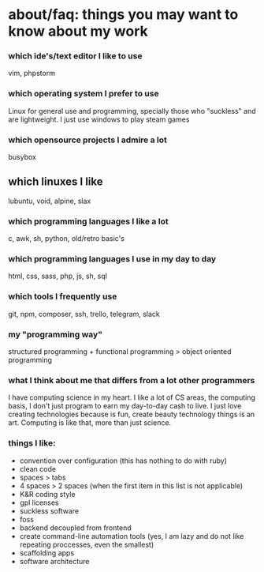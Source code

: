 # about/faq: things you may want to know about my work

### which ide's/text editor I like to use
vim, phpstorm

### which operating system I prefer to use
Linux for general use and programming, specially those who "suckless" and are lightweight. 
I just use windows to play steam games

### which opensource projects I admire a lot
busybox

## which linuxes I like
lubuntu, void, alpine, slax

### which programming languages I like a lot
c, awk, sh, python, old/retro basic's

### which programming languages I use in my day to day
html, css, sass, php, js, sh, sql

### which tools I frequently use
git, npm, composer, ssh, trello, telegram, slack

### my "programming way"
structured programming + functional programming > object oriented programming

### what I think about me that differs from a lot other programmers
I have computing science in my heart. I like a lot of CS areas, the computing basis, I don't just program to earn my day-to-day cash to live. I just love creating technologies because is fun, create beauty technology things is an art. Computing is like that, more than just science.

### things I like:
- convention over configuration (this has nothing to do with ruby)
- clean code
- spaces > tabs
- 4 spaces > 2 spaces (when the first item in this list is not applicable)
- K&R coding style
- gpl licenses
- suckless software 
- foss
- backend decoupled from frontend
- create command-line automation tools (yes, I am lazy and do not like repeating proccesses, even the smallest)
- scaffolding apps
- software architecture
